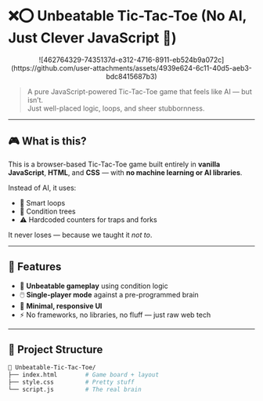 # ❌⭕ Unbeatable Tic-Tac-Toe (No AI, Just Clever JavaScript 🧠)

<p align="center">
 ![462764329-7435137d-e312-4716-8911-eb524b9a072c](https://github.com/user-attachments/assets/4939e624-6c11-40d5-aeb3-bdc8415687b3)


</p>

> A pure JavaScript-powered Tic-Tac-Toe game that feels like AI — but isn’t.  
> Just well-placed logic, loops, and sheer stubbornness.


---

## 🎮 What is this?

This is a browser-based Tic-Tac-Toe game built entirely in **vanilla JavaScript**, **HTML**, and **CSS** — with **no machine learning or AI libraries**.

Instead of AI, it uses:
- 🔁 Smart loops
- 🧩 Condition trees
- ⚠️ Hardcoded counters for traps and forks

It never loses — because we taught it *not to*.

---

## 🧠 Features

- 🎯 **Unbeatable gameplay** using condition logic
- 🖱️ **Single-player mode** against a pre-programmed brain
- 🎨 **Minimal, responsive UI**
- ⚡ No frameworks, no libraries, no fluff — just raw web tech

---

## 📂 Project Structure

```bash
📁 Unbeatable-Tic-Tac-Toe/
├── index.html        # Game board + layout
├── style.css         # Pretty stuff
└── script.js         # The real brain
